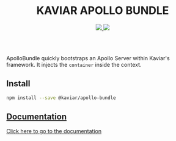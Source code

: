 <h1 align="center">KAVIAR APOLLO BUNDLE</h1>

<p align="center">
  <a href="https://travis-ci.org/kaviarjs/apollo-bundle">
    <img src="https://api.travis-ci.org/kaviarjs/apollo-bundle.svg?branch=master" />
  </a>
  <a href="https://coveralls.io/github/kaviarjs/apollo-bundle?branch=master">
    <img src="https://coveralls.io/repos/github/kaviarjs/apollo-bundle/badge.svg?branch=master" />
  </a>
</p>

<br />
<br />

ApolloBundle quickly bootstraps an Apollo Server within Kaviar's framework. It injects the `container` inside the context.

## Install

```bash
npm install --save @kaviar/apollo-bundle
```

## [Documentation](./DOCUMENTATION.md)

[Click here to go to the documentation](./DOCUMENTATION.md)
